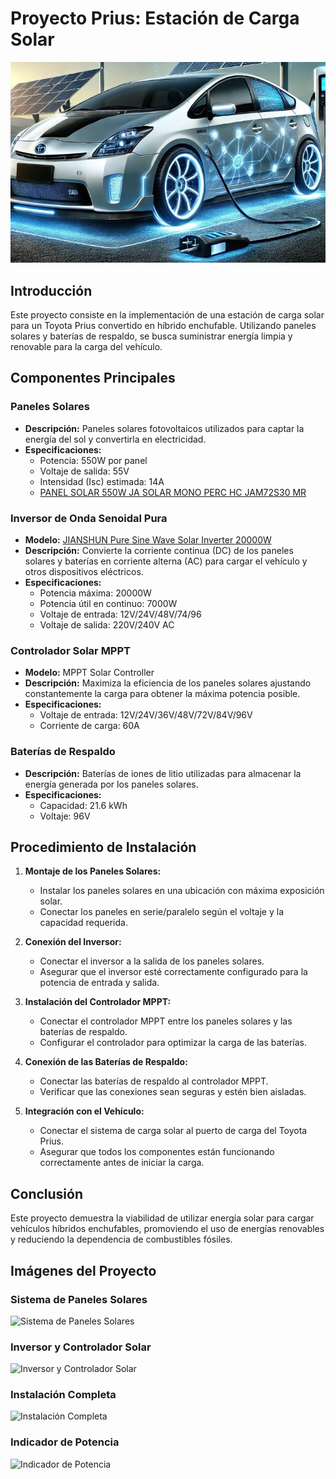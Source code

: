 # Proyecto Prius: Estación de Carga Solar

![Toyota Prius Gen 2 Plug-in Solar](https://github.com/Lorevalles/Cargador_Solar/blob/main/Cargando.JPG)

## Introducción
Este proyecto consiste en la implementación de una estación de carga solar para un Toyota Prius convertido en híbrido enchufable. Utilizando paneles solares y baterías de respaldo, se busca suministrar energía limpia y renovable para la carga del vehículo.

## Componentes Principales

### Paneles Solares
- **Descripción:** Paneles solares fotovoltaicos utilizados para captar la energía del sol y convertirla en electricidad.
- **Especificaciones:**
  - Potencia: 550W por panel
  - Voltaje de salida: 55V
  - Intensidad (Isc) estimada: 14A
  - [PANEL SOLAR 550W JA SOLAR MONO PERC HC JAM72S30 MR](https://www.obramat.es/panel-solar-465w-ja-solar-mono-perc-hc-25037434.html)

### Inversor de Onda Senoidal Pura
- **Modelo:** [JIANSHUN Pure Sine Wave Solar Inverter 20000W](https://amzn.eu/d/04rNMctd)
- **Descripción:** Convierte la corriente continua (DC) de los paneles solares y baterías en corriente alterna (AC) para cargar el vehículo y otros dispositivos eléctricos.
- **Especificaciones:**
  - Potencia máxima: 20000W
  - Potencia útil en continuo: 7000W
  - Voltaje de entrada: 12V/24V/48V/74/96
  - Voltaje de salida: 220V/240V AC

### Controlador Solar MPPT
- **Modelo:** MPPT Solar Controller
- **Descripción:** Maximiza la eficiencia de los paneles solares ajustando constantemente la carga para obtener la máxima potencia posible.
- **Especificaciones:**
  - Voltaje de entrada: 12V/24V/36V/48V/72V/84V/96V
  - Corriente de carga: 60A

### Baterías de Respaldo
- **Descripción:** Baterías de iones de litio utilizadas para almacenar la energía generada por los paneles solares.
- **Especificaciones:**
  - Capacidad: 21.6 kWh
  - Voltaje: 96V

## Procedimiento de Instalación

1. **Montaje de los Paneles Solares:**
   - Instalar los paneles solares en una ubicación con máxima exposición solar.
   - Conectar los paneles en serie/paralelo según el voltaje y la capacidad requerida.

2. **Conexión del Inversor:**
   - Conectar el inversor a la salida de los paneles solares.
   - Asegurar que el inversor esté correctamente configurado para la potencia de entrada y salida.

3. **Instalación del Controlador MPPT:**
   - Conectar el controlador MPPT entre los paneles solares y las baterías de respaldo.
   - Configurar el controlador para optimizar la carga de las baterías.

4. **Conexión de las Baterías de Respaldo:**
   - Conectar las baterías de respaldo al controlador MPPT.
   - Verificar que las conexiones sean seguras y estén bien aisladas.

5. **Integración con el Vehículo:**
   - Conectar el sistema de carga solar al puerto de carga del Toyota Prius.
   - Asegurar que todos los componentes están funcionando correctamente antes de iniciar la carga.

## Conclusión
Este proyecto demuestra la viabilidad de utilizar energía solar para cargar vehículos híbridos enchufables, promoviendo el uso de energías renovables y reduciendo la dependencia de combustibles fósiles.

## Imágenes del Proyecto

### Sistema de Paneles Solares
![Sistema de Paneles Solares](ruta/a/la/imagen/IMG_1881.JPG)

### Inversor y Controlador Solar
![Inversor y Controlador Solar](ruta/a/la/imagen/IMG_2094.JPG)

### Instalación Completa
![Instalación Completa](ruta/a/la/imagen/IMG_1899.JPG)

### Indicador de Potencia
![Indicador de Potencia](ruta/a/la/imagen/IMG_2117.JPG)
